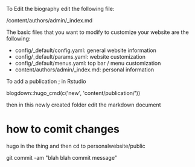 To Edit the biography edit the following file:

/content/authors/admin/_index.md



The basic files that you want to modify to customize your website are the following:

* config/_default/config.yaml: general website information
* config/_default/params.yaml: website customization
* config/_default/menus.yaml: top bar / menu customization
* content/authors/admin/_index.md: personal information


To add a publication ; in Rstudio

blogdown::hugo_cmd(c('new', 'content/publication/<publication folder name>'))

then in this newly created folder edit the markdown document

# how to comit changes 
hugo in the thing and then cd to personalwebsite/public

git commit -am "blah blah commit message"
